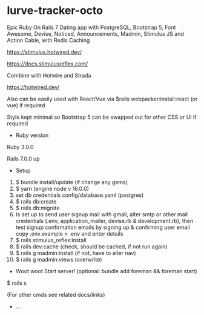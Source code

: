 # lurve-tracker-octo

Epic Ruby On Rails 7 Dating app with PostgreSQL, Bootstrap 5, Font Awesome, Devise, Noticed, Announcements, Madmin, Stimulus JS and Action Cable, with Redis Caching

https://stimulus.hotwired.dev/

https://docs.stimulusreflex.com/

Combine with Hotwire and Strada

https://hotwired.dev/

Also can be easily used with React/Vue via $rails webpacker:install:react (or vue) if required

Style kept minimal so Bootstrap 5 can be swapped out for other CSS or UI if required

* Ruby version

Ruby 3.0.0

Rails 7.0.0 up

* Setup

1. $ bundle install/update (if change any gems)
2. $ yarn  (engine node v 16.0.0)
3. set db credentials config/database.yaml (postgres)
4. $ rails db:create
5. $ rails db:migrate
6. Is set up to send user signup mail with gmail, alter smtp or other mail credentials (.env, application_mailer, devise.rb & development.rb), then test signup confirmation emails by signing up & confirming user email
copy .env.example > .env and enter details
7. $ rails stimulus_reflex:install
8. $ rails dev:cache (check, should be cached, if not run again)
9. $ rails g madmin:install  (if not, have to alter nav)
10. $ rails g madmin:views  (overwrite)

* Woot woot  Start server!
(optional: bundle add foreman && foreman start)

$ rails s

(For other cmds see  related docs/links)



* ...
